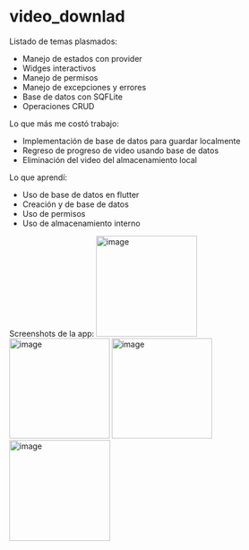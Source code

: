 # video_downlad

Listado de temas plasmados:
- Manejo de estados con provider
- Widges interactivos
- Manejo de permisos
- Manejo de excepciones y errores
- Base de datos con SQFLite
- Operaciones CRUD
  
Lo que más me costó trabajo:
- Implementación de base de datos para guardar localmente
- Regreso de progreso de video usando base de datos
- Eliminación del video del almacenamiento local
  
Lo que aprendí:
- Uso de base de datos en flutter
- Creación y de base de datos
- Uso de permisos
- Uso de almacenamiento interno
  
Screenshots de la app:
<img width="180" alt="image" src="https://github.com/ChrisPereda0601/video_download/assets/90405118/bb0922e9-acd4-4f22-a3c3-6a6a93be7426">
<img width="179" alt="image" src="https://github.com/ChrisPereda0601/video_download/assets/90405118/34ce9c86-d015-4a9a-9273-07b5294b4e1b">
<img width="179" alt="image" src="https://github.com/ChrisPereda0601/video_download/assets/90405118/5546b7c1-4548-404d-ac6c-55fcd224eae0">
<img width="180" alt="image" src="https://github.com/ChrisPereda0601/video_download/assets/90405118/7b8a3428-382f-41c3-b84d-ada12d725d78">





